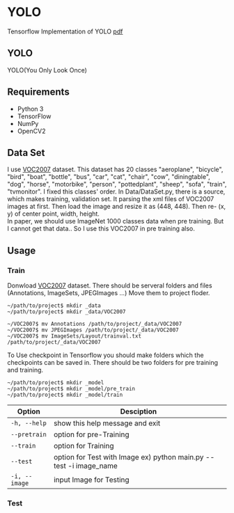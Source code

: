 # YOLO
Tensorflow Implementation of YOLO [pdf](https://pjreddie.com/media/files/papers/yolo.pdf)
 
 
## YOLO
YOLO(You Only Look Once) 
 
 
 
## Requirements
- Python 3
- TensorFlow
- NumPy
- OpenCV2
 
## Data Set
I use [VOC2007](http://host.robots.ox.ac.uk/pascal/VOC/voc2007/) dataset. This dataset has 20 classes "aeroplane", "bicycle", "bird", "boat", "bottle", "bus", "car", "cat", "chair", "cow", "diningtable", "dog", "horse", "motorbike", "person", "pottedplant", "sheep", "sofa", "train", "tvmonitor". I fixed this classes' order. In Data/DataSet.py, there is a source, which makes training, validation set. It parsing the xml files of VOC2007 images at first. Then load the image and resize it as (448, 448). Then re- (x, y) of center point, width, height.
<br>
In paper, we should use ImageNet 1000 classes data when pre training. But I cannot get that data.. So I use this VOC2007 in pre training also.
 
## Usage
### Train
Donwload [VOC2007](http://host.robots.ox.ac.uk/pascal/VOC/voc2007/) dataset. There should be serveral folders and files (Annotations, ImageSets, JPEGImages ...) Move them to project floder.
```
~/path/to/project$ mkdir _data
~/path/to/project$ mkdir _data/VOC2007

~/VOC2007$ mv Annotations /path/to/project/_data/VOC2007
~/VOC2007$ mv JPEGImages /path/to/project/_data/VOC2007
~/VOC2007$ mv ImageSets/Layout/trainval.txt /path/to/project/_data/VOC2007
```

To Use checkpoint in Tensorflow you should make folders which the checkpoints can be saved in. There should be two folders for pre training and training.

```
~/path/to/project$ mkdir _model
~/path/to/project$ mkdir _model/pre_train
~/path/to/project$ mkdir _model/train
```

Option | Desciption
------ | ----------
`-h, --help` | show this help message and exit
`--pretrain` | option for pre-Training
`--train` | option for Training
`--test` | option for Test with Image ex) python main.py --test -i image_name
`-i, --image` | input Image for Testing
### Test
